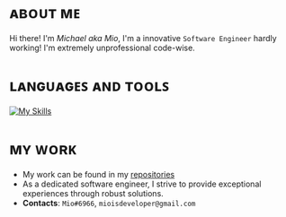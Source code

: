# ᴀʙᴏᴜᴛ ᴍᴇ
Hi there! I'm *Michael aka Mio*, I'm a innovative `Software Engineer` hardly working! I'm extremely unprofessional code-wise. 

# ʟᴀɴɢᴜᴀɢᴇꜱ ᴀɴᴅ ᴛᴏᴏʟꜱ
[![My Skills](https://skillicons.dev/icons?i=java,kotlin,python,js,ts,nodejs,html,css,mongodb,mysql,idea,vscode)](https://skillicons.dev)

 # ᴍʏ ᴡᴏʀᴋ
 - My work can be found in my [repositories](https://github.com/MioCoding?tab=repositories)
 - As a dedicated software engineer, I strive to provide exceptional experiences through robust solutions.
 - **Contacts**: `Mio#6966`, `mioisdeveloper@gmail.com`

